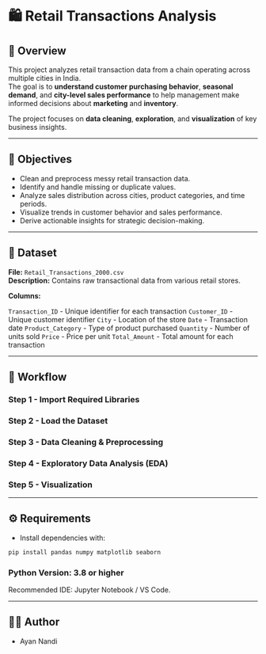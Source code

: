 # 🛍️ Retail Transactions Analysis

## 📘 Overview
This project analyzes retail transaction data from a chain operating across multiple cities in India.  
The goal is to **understand customer purchasing behavior**, **seasonal demand**, and **city-level sales performance** to help management make informed decisions about **marketing** and **inventory**.

The project focuses on **data cleaning**, **exploration**, and **visualization** of key business insights.

---

## 🎯 Objectives
- Clean and preprocess messy retail transaction data.
- Identify and handle missing or duplicate values.
- Analyze sales distribution across cities, product categories, and time periods.
- Visualize trends in customer behavior and sales performance.
- Derive actionable insights for strategic decision-making.

---

## 🧩 Dataset
**File:** `Retail_Transactions_2000.csv`  
**Description:** Contains raw transactional data from various retail stores.  

**Columns:**

 `Transaction_ID`   - Unique identifier for each transaction 
 `Customer_ID`      - Unique customer identifier 
 `City`             - Location of the store 
 `Date`             - Transaction date 
 `Product_Category` - Type of product purchased 
 `Quantity`         - Number of units sold 
 `Price`            - Price per unit 
`Total_Amount`      - Total amount for each transaction 


---

## 🧠 Workflow

### **Step 1 - Import Required Libraries**

### **Step 2 - Load the Dataset**

### **Step 3 - Data Cleaning & Preprocessing**

### **Step 4 - Exploratory Data Analysis (EDA)**

### **Step 5 - Visualization**

---
## ⚙️ Requirements

* Install dependencies with:

```bash
pip install pandas numpy matplotlib seaborn
```

### Python Version: 3.8 or higher
Recommended IDE: Jupyter Notebook / VS Code.

---

## 🧑‍💻 Author
- Ayan Nandi
